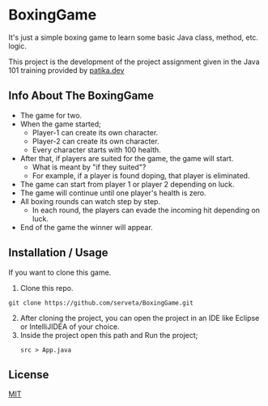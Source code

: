 # BoxingGame
It's just a simple boxing game to learn some basic Java class, method, etc. logic.

This project is the development of the project assignment given in the Java 101 training provided by [patika.dev](https://app.patika.dev/courses/java101/pratik-boks)
## Info About The BoxingGame
* The game for two.
* When the game started;
    * Player-1 can create its own character.
    * Player-2 can create its own character.
    * Every character starts with 100 health.
* After that, if players are suited for the game, the game will start.
    * What is meant by "if they suited"?
    * For example, if a player is found doping, that player is eliminated.
* The game can start from player 1 or player 2 depending on luck.
* The game will continue until one player's health is zero.
* All boxing rounds can watch step by step.
    * In each round, the players can evade the incoming hit depending on luck.
* End of the game the winner will appear.

## Installation / Usage
If you want to clone this game.
1. Clone this repo.
````
git clone https://github.com/serveta/BoxingGame.git
````
2. After cloning the project, you can open the project in an IDE like Eclipse or IntelliJIDEA of your choice.
3. Inside the project open this path and Run the project;
    ````
    src > App.java
    ````

## License
[MIT](https://choosealicense.com/licenses/mit/)